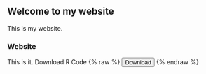 ## Welcome to my website

This is my website. 

### Website

This is it.
Download R Code 
{% raw %}
<button onclick="window.open('tp2.R')">Download</button>
{% endraw %}

